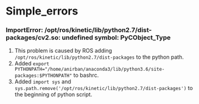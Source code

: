 # Simple_errors

### ImportError: /opt/ros/kinetic/lib/python2.7/dist-packages/cv2.so: undefined symbol: PyCObject_Type
1. This problem is caused by ROS adding `/opt/ros/kinetic/lib/python2.7/dist-packages` to the python path.
2. Added `export PYTHONPATH="/home/anirban/anaconda3/lib/python3.6/site-packages:$PYTHONPATH"` to bashrc.
3. Added `import sys` and `sys.path.remove('/opt/ros/kinetic/lib/python2.7/dist-packages')` to the beginning of python script.

